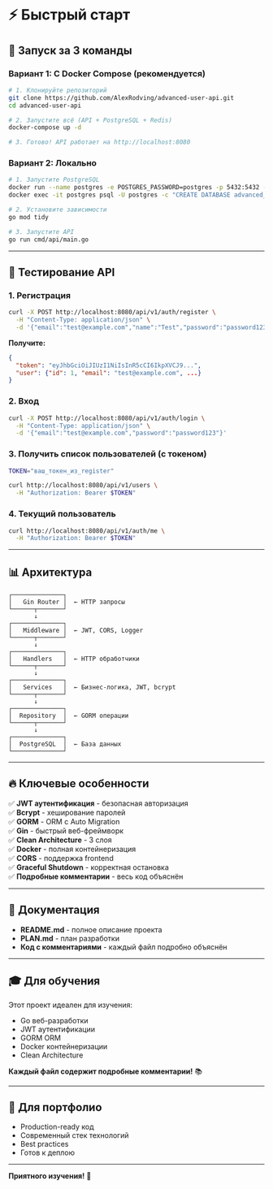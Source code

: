 # ⚡ Быстрый старт

## 🚀 Запуск за 3 команды

### Вариант 1: С Docker Compose (рекомендуется)

```bash
# 1. Клонируйте репозиторий
git clone https://github.com/AlexRodving/advanced-user-api.git
cd advanced-user-api

# 2. Запустите всё (API + PostgreSQL + Redis)
docker-compose up -d

# 3. Готово! API работает на http://localhost:8080
```

### Вариант 2: Локально

```bash
# 1. Запустите PostgreSQL
docker run --name postgres -e POSTGRES_PASSWORD=postgres -p 5432:5432 -d postgres
docker exec -it postgres psql -U postgres -c "CREATE DATABASE advanced_api;"

# 2. Установите зависимости
go mod tidy

# 3. Запустите API
go run cmd/api/main.go
```

---

## 🧪 Тестирование API

### 1. Регистрация
```bash
curl -X POST http://localhost:8080/api/v1/auth/register \
  -H "Content-Type: application/json" \
  -d '{"email":"test@example.com","name":"Test","password":"password123"}'
```

**Получите:**
```json
{
  "token": "eyJhbGciOiJIUzI1NiIsInR5cCI6IkpXVCJ9...",
  "user": {"id": 1, "email": "test@example.com", ...}
}
```

### 2. Вход
```bash
curl -X POST http://localhost:8080/api/v1/auth/login \
  -H "Content-Type: application/json" \
  -d '{"email":"test@example.com","password":"password123"}'
```

### 3. Получить список пользователей (с токеном)
```bash
TOKEN="ваш_токен_из_register"

curl http://localhost:8080/api/v1/users \
  -H "Authorization: Bearer $TOKEN"
```

### 4. Текущий пользователь
```bash
curl http://localhost:8080/api/v1/auth/me \
  -H "Authorization: Bearer $TOKEN"
```

---

## 📊 Архитектура

```
┌──────────────┐
│   Gin Router │  ← HTTP запросы
└──────┬───────┘
       ↓
┌──────────────┐
│   Middleware │  ← JWT, CORS, Logger
└──────┬───────┘
       ↓
┌──────────────┐
│   Handlers   │  ← HTTP обработчики
└──────┬───────┘
       ↓
┌──────────────┐
│   Services   │  ← Бизнес-логика, JWT, bcrypt
└──────┬───────┘
       ↓
┌──────────────┐
│  Repository  │  ← GORM операции
└──────┬───────┘
       ↓
┌──────────────┐
│  PostgreSQL  │  ← База данных
└──────────────┘
```

---

## 🔥 Ключевые особенности

✅ **JWT аутентификация** - безопасная авторизация  
✅ **Bcrypt** - хеширование паролей  
✅ **GORM** - ORM с Auto Migration  
✅ **Gin** - быстрый веб-фреймворк  
✅ **Clean Architecture** - 3 слоя  
✅ **Docker** - полная контейнеризация  
✅ **CORS** - поддержка frontend  
✅ **Graceful Shutdown** - корректная остановка  
✅ **Подробные комментарии** - весь код объяснён  

---

## 📖 Документация

- **README.md** - полное описание проекта
- **PLAN.md** - план разработки
- **Код с комментариями** - каждый файл подробно объяснён

---

## 🎓 Для обучения

Этот проект идеален для изучения:
- Go веб-разработки
- JWT аутентификации
- GORM ORM
- Docker контейнеризации
- Clean Architecture

**Каждый файл содержит подробные комментарии!** 📚

---

## 💼 Для портфолио

- Production-ready код
- Современный стек технологий
- Best practices
- Готов к деплою

---

**Приятного изучения!** 🚀


